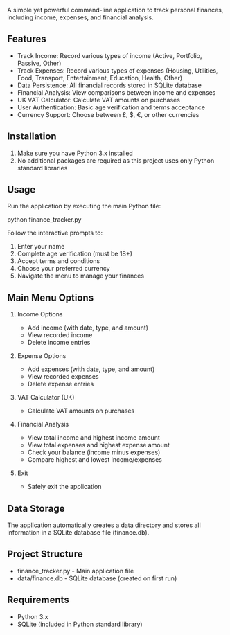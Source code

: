 A simple yet powerful command-line application to track personal finances, including income, expenses, and financial analysis.

## Features
- Track Income: Record various types of income (Active, Portfolio, Passive, Other)
- Track Expenses: Record various types of expenses (Housing, Utilities, Food, Transport, Entertainment, Education, Health, Other)
- Data Persistence: All financial records stored in SQLite database
- Financial Analysis: View comparisons between income and expenses
- UK VAT Calculator: Calculate VAT amounts on purchases
- User Authentication: Basic age verification and terms acceptance
- Currency Support: Choose between £, $, €, or other currencies

## Installation
1. Make sure you have Python 3.x installed
2. No additional packages are required as this project uses only Python standard libraries

## Usage
Run the application by executing the main Python file:

python finance_tracker.py

Follow the interactive prompts to:
1. Enter your name
2. Complete age verification (must be 18+)
3. Accept terms and conditions
4. Choose your preferred currency
5. Navigate the menu to manage your finances

## Main Menu Options
1. Income Options
    - Add income (with date, type, and amount)
    - View recorded income
    - Delete income entries

2. Expense Options
    - Add expenses (with date, type, and amount)
    - View recorded expenses
    - Delete expense entries

3. VAT Calculator (UK)
    - Calculate VAT amounts on purchases

4. Financial Analysis
    - View total income and highest income amount
    - View total expenses and highest expense amount
    - Check your balance (income minus expenses)
    - Compare highest and lowest income/expenses

5. Exit
    - Safely exit the application

## Data Storage
The application automatically creates a data directory and stores all information in a SQLite database file (finance.db).
## Project Structure
- finance_tracker.py - Main application file
- data/finance.db - SQLite database (created on first run)

## Requirements
- Python 3.x
- SQLite (included in Python standard library)

